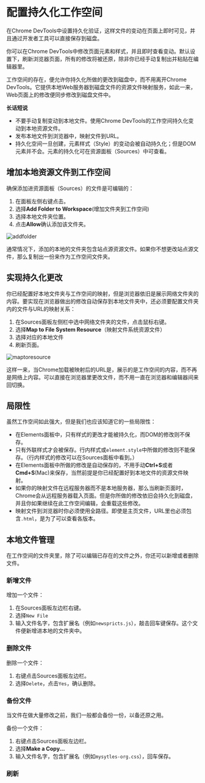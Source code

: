 # 配置持久化工作空间

在Chrome DevTools中设置持久化验证，这样文件的变动在页面上即时可见，并且通过开发者工具可以直接保存到磁盘。

你可以在Chrome DevTools中修改页面元素和样式，并且即时查看变动。默认设置下，刷新浏览器页面，所有的修改将被还原，除非你已经手动复制出并粘贴在编辑器里。

工作空间的存在，便允许你持久化所做的更改到磁盘中，而不用离开Chrome DevTools。它提供本地Web服务器到磁盘文件的资源文件映射服务，如此一来，Web页面上的修改便同步修改到磁盘文件中。

**长话短说**
* 不要手动复制变动到本地文件。使用Chrome DevTools的工作空间持久化变动到本地资源文件。
* 发布本地文件到浏览器中，映射文件到URL。
* 持久化空间一旦创建，元素样式（Style）的变动会被自动持久化；但是DOM元素并不会。元素的持久化可在资源面板（Sources）中可查看。

## 增加本地资源文件到工作空间
确保添加进资源面板（Sources）的文件是可编辑的：

1. 在面板左侧右键点击。
2. 选择**Add Folder to Workspace**(增加文件夹到工作空间)
3. 选择本地文件夹位置。
4. 点击**Allow**确认添加该文件夹。

![addfolder](https://developers.google.com/web/tools/setup/imgs/addfolder.png)

通常情况下，添加的本地的文件夹包含站点源资源文件。如果你不想更改站点源文件，那么复制出一份来作为工作空间文件夹。

## 实现持久化更改
你已经配置好本地文件夹与工作空间的映射，但是浏览器依旧是展示网络文件夹的内容。要实现在浏览器做出的修改自动保存到本地文件夹中，还必须要配置文件夹内的文件与URL的映射关系：

1. 在Sources面板左侧栏中选中网络文件夹的文件，点击鼠标右键。
2. 选择**Map to File System Resource**（映射文件系统资源文件）
3. 选择对应的本地文件
4. 刷新页面。

![maptoresource](https://developers.google.com/web/tools/setup/imgs/maptoresource.png)

这样一来，当Chrome加载被映射后的URL是，展示的是工作空间的内容，而不再是网络上内容。可以直接在浏览器里更改文件，而不用一直在浏览器和编辑器间来回切换。

## 局限性
虽然工作空间如此强大，但是我们也应该知道它的一些局限性：
* 在Elements面板中，只有样式的更改才能被持久化，而DOM的修改则不保存。
* 只有外联样式才会被保存。行内样式或`element.style`中所做的修改则不能保存。（行内样式的修改可以在Sources面板中看到。）
* 在Elements面板中所做的修改是自动保存的，不用手动**Ctrl+S**或者**Cmd+S**(Mac)来保存，当然前提是你已经配置好到本地文件的资源文件映射。
* 如果你的映射文件在远程服务器而不是本地服务器，那么当刷新页面时，Chrome会从远程服务器载入页面。但是你所做的修改依旧会持久化到磁盘，并且你如果继续在此工作空间编辑，会重载这些修改。
* 映射文件到浏览器时你必须使用全路径。即使是主页文件，URL里也必须包含`.html`，是为了可以查看各版本。

## 本地文件管理
在工作空间的文件夹里，除了可以编辑已存在的文件之外，你还可以新增或者删除文件。

### 新增文件
增加一个文件：

1. 在Sources面板左边栏右键。
2. 选择`New File`
3. 输入文件名字，包含扩展名（例如`newspricts.js`），敲击回车键保存。这个文件便新增进本地的文件夹中。

### 删除文件
删除一个文件：

1. 右键点击Sources面板左边栏。
2. 选择`Delete`，点击`Yes`，确认删除。

### 备份文件
当文件在做大量修改之前，我们一般都会备份一份，以备还原之用。

备份一个文件：

1. 右键点击Sources面板左边栏。
2. 选择**Make a Copy...**
3. 输入文件名字，包含扩展名（例如`mysytles-org.css`），回车保存。

### 刷新
